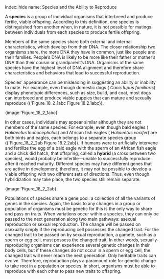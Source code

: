 index: hide
name: Species and the Ability to Reproduce

A  **species** is a group of individual organisms that interbreed and produce fertile, viable offspring. According to this definition, one species is distinguished from another when, in nature, it is not possible for matings between individuals from each species to produce fertile offspring.

Members of the same species share both external and internal characteristics, which develop from their DNA. The closer relationship two organisms share, the more DNA they have in common, just like people and their families. People’s DNA is likely to be more like their father or mother’s DNA than their cousin or grandparent’s DNA. Organisms of the same species have the highest level of DNA alignment and therefore share characteristics and behaviors that lead to successful reproduction.

Species’ appearance can be misleading in suggesting an ability or inability to mate. For example, even though domestic dogs ( *Canis lupus familiaris*) display phenotypic differences, such as size, build, and coat, most dogs can interbreed and produce viable puppies that can mature and sexually reproduce ({'Figure_18_2_1abc Figure 18.2.1abc}).


{image:'Figure_18_2_1abc}
        

In other cases, individuals may appear similar although they are not members of the same species. For example, even though bald eagles ( *Haliaeetus leucocephalus*) and African fish eagles ( *Haliaeetus vocifer*) are both birds and eagles, each belongs to a separate species group ({'Figure_18_2_2ab Figure 18.2.2ab}). If humans were to artificially intervene and fertilize the egg of a bald eagle with the sperm of an African fish eagle and a chick did hatch, that offspring, called a  **hybrid** (a cross between two species), would probably be infertile—unable to successfully reproduce after it reached maturity. Different species may have different genes that are active in development; therefore, it may not be possible to develop a viable offspring with two different sets of directions. Thus, even though hybridization may take place, the two species still remain separate.


{image:'Figure_18_2_2ab}
        

Populations of species share a gene pool: a collection of all the variants of genes in the species. Again, the basis to any changes in a group or population of organisms must be genetic for this is the only way to share and pass on traits. When variations occur within a species, they can only be passed to the next generation along two main pathways: asexual reproduction or sexual reproduction. The change will be passed on asexually simply if the reproducing cell possesses the changed trait. For the changed trait to be passed on by sexual reproduction, a gamete, such as a sperm or egg cell, must possess the changed trait.  In other words, sexually-reproducing organisms can experience several genetic changes in their body cells, but if these changes do not occur in a sperm or egg cell, the changed trait will never reach the next generation. Only heritable traits can evolve. Therefore, reproduction plays a paramount role for genetic change to take root in a population or species. In short, organisms must be able to reproduce with each other to pass new traits to offspring.
